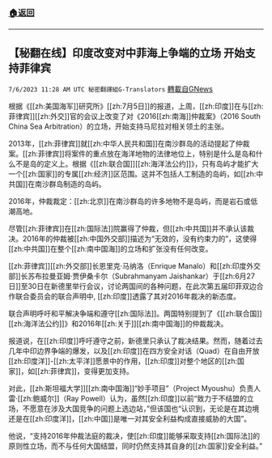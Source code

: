 ###  [:house:返回](README.md)
---


## 【秘翻在线】印度改变对中菲海上争端的立场  开始支持菲律宾
`7/6/2023 11:28 AM UTC 秘密翻譯組G-Translators` [轉載自GNews](https://gnews.org/articles/1441657)

根据《[[zh:美国海军]]研究所》[[zh:7月5日]]的报道，上周，[[zh:印度]]在与[[zh:菲律宾]][[zh:外交]]官的会议上改变了对《2016[[zh:南海]]仲裁案》（2016 South China Sea Arbitration）的立场，开始支持马尼拉对相关领土的主张。

2013年，[[zh:菲律宾]]就[[zh:中华人民共和国]]在南沙群岛的活动提起了仲裁案。[[zh:菲律宾]]将案件的重点放在海洋地物的法律地位上，特别是什么是岛和什么不是岛的定义上。根据《[[zh:联合国]][[zh:海洋法公约]]》，只有岛屿才能扩大一个[[zh:国家]]的专属[[zh:经济]]区范围。这并不包括人工制造的岛屿，如[[zh:中共国]]在南沙群岛制造的岛屿。

2016年，仲裁裁定：[[zh:北京]]在南沙群岛的许多地物不是岛屿，而是岩石或低潮高地。

尽管[[zh:菲律宾]]在[[zh:国际法]]院赢得了仲裁，但[[zh:中共国]]并不承认该裁决。2016年的仲裁被[[zh:中国外交部]]描述为“无效的，没有约束力的”，这使得[[zh:中共国]]在整个[[zh:南中国海]]的立场和扩张没有任何改变。

[[zh:菲律宾]][[zh:外交部]]长恩里克·马纳洛（Enrique Manalo）和[[zh:印度外交部]]长苏布拉曼亚姆·贾伊桑卡尔（Subrahmanyam Jaishankar）于[[zh:6月27日]]至30日在新德里举行会议，讨论两国间的各种问题，在此次第五届印菲双边合作联合委员会的联合声明中, [[zh:印度]]透露了其对2016年裁决的新态度。

联合声明呼吁和平解决争端和遵守[[zh:国际法]]。两国特别提到了《[[zh:联合国]][[zh:海洋法公约]]》和2016年[[zh:关于]][[zh:南中国海]]的仲裁裁决。

报道说，在[[zh:印度]]呼吁遵守之前，新德里只承认了裁决结果。然而，随着过去几年中印边界争端的爆发，以及[[zh:印度]]在四方安全对话（Quad）在自由开放[[zh:印度洋]]\-[[zh:太平洋]]愿景中的作用，[[zh:印度]]对整个地区的[[zh:国家]]，如[[zh:菲律宾]]，变得更加支持。

对此，[[zh:斯坦福大学]][[zh:南中国海]]“妙手项目”（Project Myoushu）负责人雷·[[zh:鲍威尔]]（Ray Powell）认为，虽然[[zh:印度]]以前“致力于不结盟的立场，不愿意在涉及大国竞争的问题上选边站，”但该国也“认识到，无论是在其边境还是在[[zh:印度洋]]，[[zh:中国]]是唯一对其安全利益构成直接威胁的大国”。

他说，“支持2016年仲裁法庭的裁决，使[[zh:印度]]能够采取支持[[zh:国际法]]的原则性立场，而不与任何大国结盟，同时仍然支持其自身的[[zh:国家]]安全利益。”
